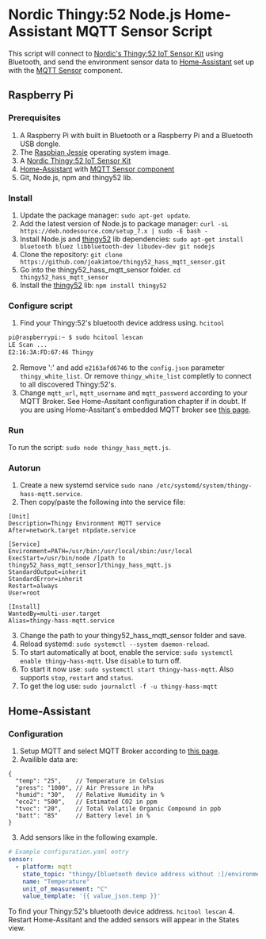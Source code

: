 # Nordic Thingy:52 Node.js Home-Assistant MQTT Sensor Script

This script will connect to [Nordic's Thingy:52 IoT Sensor Kit](https://www.nordicsemi.com/eng/Products/Nordic-Thingy-52) using Bluetooth, and send the environment sensor data to [Home-Assistant](https://home-assistant.io/) set up with the [MQTT Sensor](https://home-assistant.io/components/sensor.mqtt/) component.

## Raspberry Pi
### Prerequisites
1. A Raspberry Pi with built in Bluetooth or a Raspberry Pi and a Bluetooth USB dongle.
2. The [Raspbian Jessie](https://www.raspberrypi.org/downloads/raspbian/) operating system image.
3. A [Nordic Thingy:52 IoT Sensor Kit](https://www.nordicsemi.com/eng/Products/Nordic-Thingy-52)
4. [Home-Assistant](https://home-assistant.io/) with [MQTT Sensor component](https://home-assistant.io/components/sensor.mqtt/)
5. Git, Node.js, npm and thingy52 lib.

### Install
1. Update the package manager: `sudo apt-get update`.
2. Add the latest version of Node.js to package manager: `curl -sL https://deb.nodesource.com/setup_7.x | sudo -E bash -`
3. Install Node.js and [thingy52](https://github.com/NordicPlayground/Nordic-Thingy52-Nodejs) lib dependencies: `sudo apt-get install bluetooth bluez libbluetooth-dev libudev-dev git nodejs`
4. Clone the repository: `git clone https://github.com/joakimtoe/thingy52_hass_mqtt_sensor.git`
5. Go into the thingy52_hass_mqtt_sensor folder. `cd thingy52_hass_mqtt_sensor`
6. Install the [thingy52](https://github.com/NordicPlayground/Nordic-Thingy52-Nodejs) lib: `npm install thingy52`

### Configure script
1. Find your Thingy:52's bluetooth device address using. `hcitool`
```bash
pi@raspberrypi:~ $ sudo hcitool lescan
LE Scan ...
E2:16:3A:FD:67:46 Thingy
```
2. Remove ':' and add `e2163afd6746` to the `config.json` parameter `thingy_white_list`. Or remove `thingy_white_list` completly to connect to all discovered Thingy:52's.
3. Change `mqtt_url`, `mqtt_username` and `mqtt_password` according to your MQTT Broker. See Home-Assitant configuration chapter if in doubt. If you are using Home-Assitant's embedded MQTT broker see [this page](https://home-assistant.io/docs/mqtt/broker/#embedded-broker).

### Run
To run the script: `sudo node thingy_hass_mqtt.js`.

### Autorun
1. Create a new systemd service `sudo nano /etc/systemd/system/thingy-hass-mqtt.service`.
2. Then copy/paste the following into the service file: 
```
[Unit]
Description=Thingy Environment MQTT service
After=network.target ntpdate.service

[Service]
Environment=PATH=/usr/bin:/usr/local/sbin:/usr/local
ExecStart=/usr/bin/node /[path to thingy52_hass_mqtt_sensor]/thingy_hass_mqtt.js
StandardOutput=inherit
StandardError=inherit
Restart=always
User=root

[Install]
WantedBy=multi-user.target
Alias=thingy-hass-mqtt.service
```
3. Change the path to your thingy52_hass_mqtt_sensor folder and save.
4. Reload systemd: `sudo systemctl --system daemon-reload`.
5. To start automatically at boot, enable the service: `sudo systemctl enable thingy-hass-mqtt`. Use `disable` to turn off.
6. To start it now use: `sudo systemctl start thingy-hass-mqtt`. Also supports `stop`, `restart` and `status`.
7. To get the log use: `sudo journalctl -f -u thingy-hass-mqtt`

## Home-Assistant
### Configuration
1. Setup MQTT and select MQTT Broker according to [this page](https://home-assistant.io/components/mqtt/).
2. Availible data are:
```
{
  "temp": "25",    // Temperature in Celsius
  "press": "1000", // Air Pressure in hPa
  "humid": "30",   // Relative Humidity in %
  "eco2": "500",   // Estimated CO2 in ppm
  "tvoc": "20",    // Total Volatile Organic Compound in ppb
  "batt": "85"     // Battery level in %
}
```
3. Add sensors like in the following example.
```yaml
# Example configuration.yaml entry
sensor:
  - platform: mqtt
    state_topic: "thingy/[bluetooth device address without :]/environment"
    name: "Temperature"
    unit_of_measurement: "C"
    value_template: '{{ value_json.temp }}'
```
To find your Thingy:52's bluetooth device address. `hcitool lescan`
4. Restart Home-Assitant and the added sensors will appear in the States view.